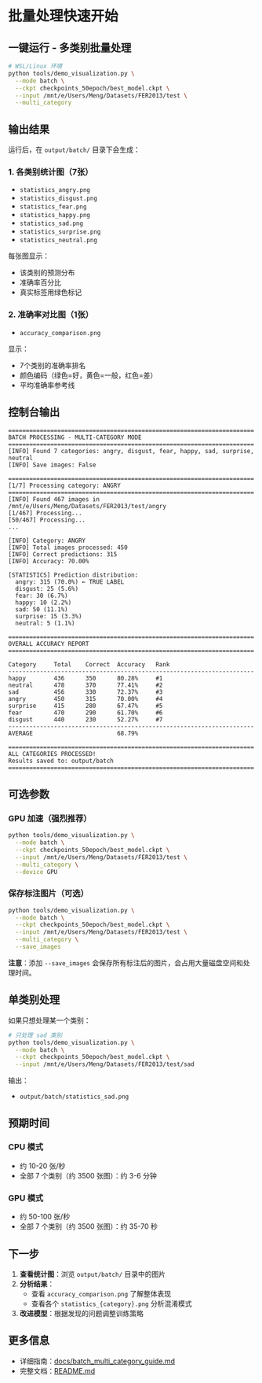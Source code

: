 # 批量处理快速开始

## 一键运行 - 多类别批量处理

```bash
# WSL/Linux 环境
python tools/demo_visualization.py \
  --mode batch \
  --ckpt checkpoints_50epoch/best_model.ckpt \
  --input /mnt/e/Users/Meng/Datasets/FER2013/test \
  --multi_category
```

## 输出结果

运行后，在 `output/batch/` 目录下会生成：

### 1. 各类别统计图（7张）
- `statistics_angry.png`
- `statistics_disgust.png`
- `statistics_fear.png`
- `statistics_happy.png`
- `statistics_sad.png`
- `statistics_surprise.png`
- `statistics_neutral.png`

每张图显示：
- 该类别的预测分布
- 准确率百分比
- 真实标签用绿色标记

### 2. 准确率对比图（1张）
- `accuracy_comparison.png`

显示：
- 7个类别的准确率排名
- 颜色编码（绿色=好，黄色=一般，红色=差）
- 平均准确率参考线

## 控制台输出

```
======================================================================
BATCH PROCESSING - MULTI-CATEGORY MODE
======================================================================
[INFO] Found 7 categories: angry, disgust, fear, happy, sad, surprise, neutral
[INFO] Save images: False

======================================================================
[1/7] Processing category: ANGRY
======================================================================
[INFO] Found 467 images in /mnt/e/Users/Meng/Datasets/FER2013/test/angry
[1/467] Processing...
[50/467] Processing...
...

[INFO] Category: ANGRY
[INFO] Total images processed: 450
[INFO] Correct predictions: 315
[INFO] Accuracy: 70.00%

[STATISTICS] Prediction distribution:
  angry: 315 (70.0%) ← TRUE LABEL
  disgust: 25 (5.6%)
  fear: 30 (6.7%)
  happy: 10 (2.2%)
  sad: 50 (11.1%)
  surprise: 15 (3.3%)
  neutral: 5 (1.1%)

======================================================================
OVERALL ACCURACY REPORT
======================================================================

Category     Total    Correct  Accuracy   Rank
----------------------------------------------------------------------
happy        436      350      80.28%     #1
neutral      478      370      77.41%     #2
sad          456      330      72.37%     #3
angry        450      315      70.00%     #4
surprise     415      280      67.47%     #5
fear         470      290      61.70%     #6
disgust      440      230      52.27%     #7
----------------------------------------------------------------------
AVERAGE                        68.79%

======================================================================
ALL CATEGORIES PROCESSED!
Results saved to: output/batch
======================================================================
```

## 可选参数

### GPU 加速（强烈推荐）

```bash
python tools/demo_visualization.py \
  --mode batch \
  --ckpt checkpoints_50epoch/best_model.ckpt \
  --input /mnt/e/Users/Meng/Datasets/FER2013/test \
  --multi_category \
  --device GPU
```

### 保存标注图片（可选）

```bash
python tools/demo_visualization.py \
  --mode batch \
  --ckpt checkpoints_50epoch/best_model.ckpt \
  --input /mnt/e/Users/Meng/Datasets/FER2013/test \
  --multi_category \
  --save_images
```

**注意**：添加 `--save_images` 会保存所有标注后的图片，会占用大量磁盘空间和处理时间。

## 单类别处理

如果只想处理某一个类别：

```bash
# 只处理 sad 类别
python tools/demo_visualization.py \
  --mode batch \
  --ckpt checkpoints_50epoch/best_model.ckpt \
  --input /mnt/e/Users/Meng/Datasets/FER2013/test/sad
```

输出：
- `output/batch/statistics_sad.png`

## 预期时间

### CPU 模式
- 约 10-20 张/秒
- 全部 7 个类别（约 3500 张图）：约 3-6 分钟

### GPU 模式
- 约 50-100 张/秒
- 全部 7 个类别（约 3500 张图）：约 35-70 秒

## 下一步

1. **查看统计图**：浏览 `output/batch/` 目录中的图片
2. **分析结果**：
   - 查看 `accuracy_comparison.png` 了解整体表现
   - 查看各个 `statistics_{category}.png` 分析混淆模式
3. **改进模型**：根据发现的问题调整训练策略

## 更多信息

- 详细指南：[docs/batch_multi_category_guide.md](docs/batch_multi_category_guide.md)
- 完整文档：[README.md](README.md)
